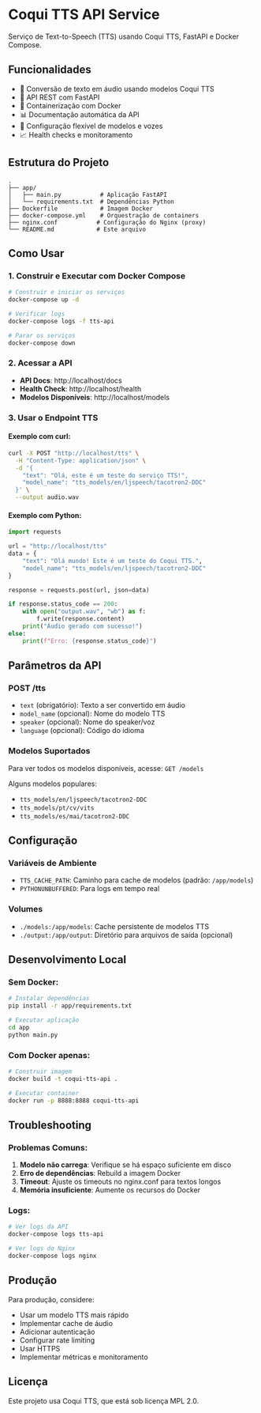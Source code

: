# Coqui TTS API Service

Serviço de Text-to-Speech (TTS) usando Coqui TTS, FastAPI e Docker Compose.

## Funcionalidades

- 🎤 Conversão de texto em áudio usando modelos Coqui TTS
- 🚀 API REST com FastAPI
- 🐳 Containerização com Docker
- 📊 Documentação automática da API
- 🔧 Configuração flexível de modelos e vozes
- 📈 Health checks e monitoramento

## Estrutura do Projeto

```
.
├── app/
│   ├── main.py           # Aplicação FastAPI
│   └── requirements.txt  # Dependências Python
├── Dockerfile            # Imagem Docker
├── docker-compose.yml    # Orquestração de containers
├── nginx.conf           # Configuração do Nginx (proxy)
└── README.md            # Este arquivo
```

## Como Usar

### 1. Construir e Executar com Docker Compose

```bash
# Construir e iniciar os serviços
docker-compose up -d

# Verificar logs
docker-compose logs -f tts-api

# Parar os serviços
docker-compose down
```

### 2. Acessar a API

- **API Docs**: http://localhost/docs
- **Health Check**: http://localhost/health
- **Modelos Disponíveis**: http://localhost/models

### 3. Usar o Endpoint TTS

#### Exemplo com curl:

```bash
curl -X POST "http://localhost/tts" \
  -H "Content-Type: application/json" \
  -d '{
    "text": "Olá, este é um teste do serviço TTS!",
    "model_name": "tts_models/en/ljspeech/tacotron2-DDC"
  }' \
  --output audio.wav
```

#### Exemplo com Python:

```python
import requests

url = "http://localhost/tts"
data = {
    "text": "Olá mundo! Este é um teste do Coqui TTS.",
    "model_name": "tts_models/en/ljspeech/tacotron2-DDC"
}

response = requests.post(url, json=data)

if response.status_code == 200:
    with open("output.wav", "wb") as f:
        f.write(response.content)
    print("Áudio gerado com sucesso!")
else:
    print(f"Erro: {response.status_code}")
```

## Parâmetros da API

### POST /tts

- `text` (obrigatório): Texto a ser convertido em áudio
- `model_name` (opcional): Nome do modelo TTS
- `speaker` (opcional): Nome do speaker/voz
- `language` (opcional): Código do idioma

### Modelos Suportados

Para ver todos os modelos disponíveis, acesse: `GET /models`

Alguns modelos populares:
- `tts_models/en/ljspeech/tacotron2-DDC`
- `tts_models/pt/cv/vits`
- `tts_models/es/mai/tacotron2-DDC`

## Configuração

### Variáveis de Ambiente

- `TTS_CACHE_PATH`: Caminho para cache de modelos (padrão: `/app/models`)
- `PYTHONUNBUFFERED`: Para logs em tempo real

### Volumes

- `./models:/app/models`: Cache persistente de modelos TTS
- `./output:/app/output`: Diretório para arquivos de saída (opcional)

## Desenvolvimento Local

### Sem Docker:

```bash
# Instalar dependências
pip install -r app/requirements.txt

# Executar aplicação
cd app
python main.py
```

### Com Docker apenas:

```bash
# Construir imagem
docker build -t coqui-tts-api .

# Executar container
docker run -p 8888:8888 coqui-tts-api
```

## Troubleshooting

### Problemas Comuns:

1. **Modelo não carrega**: Verifique se há espaço suficiente em disco
2. **Erro de dependências**: Rebuild a imagem Docker
3. **Timeout**: Ajuste os timeouts no nginx.conf para textos longos
4. **Memória insuficiente**: Aumente os recursos do Docker

### Logs:

```bash
# Ver logs da API
docker-compose logs tts-api

# Ver logs do Nginx
docker-compose logs nginx
```

## Produção

Para produção, considere:

- Usar um modelo TTS mais rápido
- Implementar cache de áudio
- Adicionar autenticação
- Configurar rate limiting
- Usar HTTPS
- Implementar métricas e monitoramento

## Licença

Este projeto usa Coqui TTS, que está sob licença MPL 2.0.